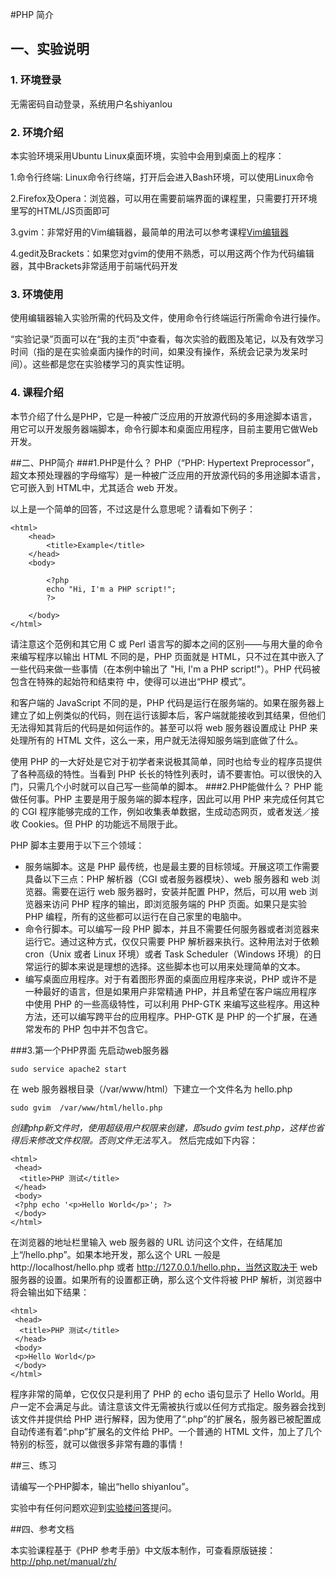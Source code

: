 
#PHP 简介

## 一、实验说明 


### 1. 环境登录 


无需密码自动登录，系统用户名shiyanlou 


### 2. 环境介绍 


本实验环境采用Ubuntu Linux桌面环境，实验中会用到桌面上的程序： 


1.命令行终端: Linux命令行终端，打开后会进入Bash环境，可以使用Linux命令 

2.Firefox及Opera：浏览器，可以用在需要前端界面的课程里，只需要打开环境里写的HTML/JS页面即可 

3.gvim：非常好用的Vim编辑器，最简单的用法可以参考课程[Vim编辑器](http://www.shiyanlou.com/courses/2) 

4.gedit及Brackets：如果您对gvim的使用不熟悉，可以用这两个作为代码编辑器，其中Brackets非常适用于前端代码开发 



### 3. 环境使用 


使用编辑器输入实验所需的代码及文件，使用命令行终端运行所需命令进行操作。 




“实验记录”页面可以在“我的主页”中查看，每次实验的截图及笔记，以及有效学习时间（指的是在实验桌面内操作的时间，如果没有操作，系统会记录为发呆时间）。这些都是您在实验楼学习的真实性证明。 

### 4. 课程介绍

本节介绍了什么是PHP，它是一种被广泛应用的开放源代码的多用途脚本语言，用它可以开发服务器端脚本，命令行脚本和桌面应用程序，目前主要用它做Web开发。


##二、PHP简介
###1.PHP是什么？
PHP（“PHP: Hypertext Preprocessor”，超文本预处理器的字母缩写）是一种被广泛应用的开放源代码的多用途脚本语言，它可嵌入到 HTML中，尤其适合 web 开发。 

以上是一个简单的回答，不过这是什么意思呢？请看如下例子： 
```
<html>
    <head>
        <title>Example</title>
    </head>
    <body>

        <?php
        echo "Hi, I'm a PHP script!";
        ?>

    </body>
</html> 
```

请注意这个范例和其它用 C 或 Perl 语言写的脚本之间的区别——与用大量的命令来编写程序以输出 HTML 不同的是，PHP 页面就是 HTML，只不过在其中嵌入了一些代码来做一些事情（在本例中输出了 "Hi, I'm a PHP script!"）。PHP 代码被包含在特殊的起始符和结束符 <?php 和 ?> 中，使得可以进出“PHP 模式”。 

和客户端的 JavaScript 不同的是，PHP 代码是运行在服务端的。如果在服务器上建立了如上例类似的代码，则在运行该脚本后，客户端就能接收到其结果，但他们无法得知其背后的代码是如何运作的。甚至可以将 web 服务器设置成让 PHP 来处理所有的 HTML 文件，这么一来，用户就无法得知服务端到底做了什么。 

使用 PHP 的一大好处是它对于初学者来说极其简单，同时也给专业的程序员提供了各种高级的特性。当看到 PHP 长长的特性列表时，请不要害怕。可以很快的入门，只需几个小时就可以自己写一些简单的脚本。 
###2.PHP能做什么？
PHP 能做任何事。PHP 主要是用于服务端的脚本程序，因此可以用 PHP 来完成任何其它的 CGI 程序能够完成的工作，例如收集表单数据，生成动态网页，或者发送／接收 Cookies。但 PHP 的功能远不局限于此。 

PHP 脚本主要用于以下三个领域： 

+ 服务端脚本。这是 PHP 最传统，也是最主要的目标领域。开展这项工作需要具备以下三点：PHP 解析器（CGI 或者服务器模块）、web 服务器和 web 浏览器。需要在运行 web 服务器时，安装并配置 PHP，然后，可以用 web 浏览器来访问 PHP 程序的输出，即浏览服务端的 PHP 页面。如果只是实验 PHP 编程，所有的这些都可以运行在自己家里的电脑中。
+ 命令行脚本。可以编写一段 PHP 脚本，并且不需要任何服务器或者浏览器来运行它。通过这种方式，仅仅只需要 PHP 解析器来执行。这种用法对于依赖 cron（Unix 或者 Linux 环境）或者 Task Scheduler（Windows 环境）的日常运行的脚本来说是理想的选择。这些脚本也可以用来处理简单的文本。
+ 编写桌面应用程序。对于有着图形界面的桌面应用程序来说，PHP 或许不是一种最好的语言，但是如果用户非常精通 PHP，并且希望在客户端应用程序中使用 PHP 的一些高级特性，可以利用 PHP-GTK 来编写这些程序。用这种方法，还可以编写跨平台的应用程序。PHP-GTK 是 PHP 的一个扩展，在通常发布的 PHP 包中并不包含它。

###3.第一个PHP界面
先启动web服务器
```
sudo service apache2 start
```

在 web 服务器根目录（/var/www/html）下建立一个文件名为 hello.php
```
sudo gvim  /var/www/html/hello.php
```

*创建php新文件时，使用超级用户权限来创建，即sudo gvim test.php，这样也省得后来修改文件权限。否则文件无法写入。*
然后完成如下内容： 
```
<html>
 <head>
  <title>PHP 测试</title>
 </head>
 <body>
 <?php echo '<p>Hello World</p>'; ?>
 </body>
</html> 
```

在浏览器的地址栏里输入 web 服务器的 URL 访问这个文件，在结尾加上“/hello.php”。如果本地开发，那么这个 URL 一般是 http://localhost/hello.php 或者 http://127.0.0.1/hello.php，当然这取决于 web 服务器的设置。如果所有的设置都正确，那么这个文件将被 PHP 解析，浏览器中将会输出如下结果： 
```
<html>
 <head>
  <title>PHP 测试</title>
 </head>
 <body>
 <p>Hello World</p>
 </body>
</html>
```

程序非常的简单，它仅仅只是利用了 PHP 的 echo 语句显示了 Hello World。用户一定不会满足与此。请注意该文件无需被执行或以任何方式指定。服务器会找到该文件并提供给 PHP 进行解释，因为使用了“.php”的扩展名，服务器已被配置成自动传递有着“.php”扩展名的文件给 PHP。一个普通的 HTML 文件，加上了几个特别的标签，就可以做很多非常有趣的事情！ 



##三、练习

请编写一个PHP脚本，输出“hello shiyanlou”。

实验中有任何问题欢迎到[实验楼问答](http://www.shiyanlou.com/questions)提问。

##四、参考文档

本实验课程基于《PHP 参考手册》中文版本制作，可查看原版链接：http://php.net/manual/zh/  

